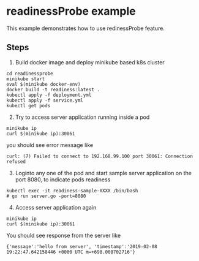 # readinessProbe example

This example demonstrates how to use redinessProbe feature.

## Steps

1. Build docker image and deploy minikube based k8s cluster
```
cd readinessprobe
minikube start
eval $(minikube docker-env)
docker build -t readiness:latest .
kubectl apply -f deployment.yml
kubectl apply -f service.yml
kubectl get pods
```

2. Try to access server application running inside a pod 
```
minikube ip
curl $(minikube ip):30061
```
you should see error message like 
```
curl: (7) Failed to connect to 192.168.99.100 port 30061: Connection refused
```

3. Loginto any one of the pod and start sample server application on the port 8080, to indicate pods readiness
```
kubectl exec -it readiness-sample-XXXX /bin/bash
# go run server.go -port=8080
```

4. Access server application again
```
minikube ip
curl $(minikube ip):30061
```
You should see response from the server like
```
{'message':'hello from server', 'timestamp':'2019-02-08 19:22:47.642158446 +0000 UTC m=+698.008702716'}
```
